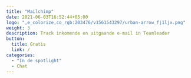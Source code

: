 ```yaml
---
title: "Mailchimp"
date: 2021-06-03T16:52:44+05:00
logo: ",e_colorize,co_rgb:203476/v1561543297/urban-arrow_fj1ljx.png"
weight: 3
description: Track inkomende en uitgaande e-mail in Teamleader
button:
  title: Gratis
  link: /
categories:
  - "In de spotlight"
  - Chat
---
```

